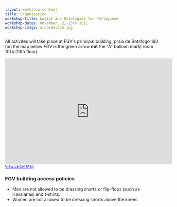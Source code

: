 ```yaml
---
layout: workshop-content
title: Organization
workshop-title: Logics and Ontologies for Portuguese
workshop-dates: November, 21-25th 2011
workshop-image: arcosdalapa.jpg
---
```


All activites will take place at FGV's principal building, praia de
Botafogo 190 (on the map below FGV is the green arrow __not__ the "A"
balloon mark) room 1014 (10th floor).

<iframe width="550" height="350" frameborder="0" scrolling="no" marginheight="0" marginwidth="0" src="http://maps.google.com/maps?q=-22.941487,-43.180159&amp;ie=UTF8&amp;t=m&amp;vpsrc=0&amp;ll=-22.941638,-43.17996&amp;spn=0.027665,0.047207&amp;z=14&amp;output=embed"></iframe><br/><small>
<a href="http://maps.google.com/maps?q=-22.941487,-43.180159&amp;ie=UTF8&amp;t=m&amp;vpsrc=0&amp;ll=-22.941638,-43.17996&amp;spn=0.027665,0.047207&amp;z=14&amp;source=embed"
 style="color:#0000FF;text-align:left">View Larger Map</a></small>


### FGV building access policies

- Men are not allowed to be dressing shorts or flip-flops (such as Havaianas) and t-shirts.
- Women are not allowed to be dressing shorts above the knees.

